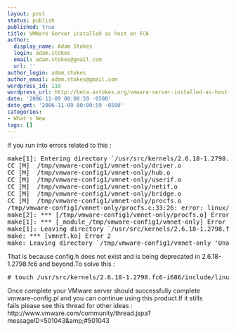 ```yaml
---
layout: post
status: publish
published: true
title: VMWare Server installed as host on FC6
author:
  display_name: Adam Stokes
  login: adam.stokes
  email: adam.stokes@gmail.com
  url: ''
author_login: adam.stokes
author_email: adam.stokes@gmail.com
wordpress_id: 110
wordpress_url: http://beta.astokes.org/vmware-server-installed-as-host-on-fc6/
date: '2006-11-09 00:00:59 -0500'
date_gmt: '2006-11-09 00:00:59 -0500'
categories:
- What's New
tags: []
---
```

<p>If you run into errors related to this :</p>
<pre class=&#34;prettyprint&#34;>
make[1]: Entering directory `/usr/src/kernels/2.6.18-1.2798.fc6-i686&#39; 
CC [M]  /tmp/vmware-config1/vmnet-only/driver.o 
CC [M]  /tmp/vmware-config1/vmnet-only/hub.o 
CC [M]  /tmp/vmware-config1/vmnet-only/userif.o 
CC [M]  /tmp/vmware-config1/vmnet-only/netif.o
CC [M]  /tmp/vmware-config1/vmnet-only/bridge.o 
CC [M]  /tmp/vmware-config1/vmnet-only/procfs.o
/tmp/vmware-config1/vmnet-only/procfs.c:33:26: error: linux/config.h: No such file or directory
make[2]: *** [/tmp/vmware-config1/vmnet-only/procfs.o] Error 1
make[1]: *** [_module_/tmp/vmware-config1/vmnet-only] Error 2
make[1]: Leaving directory `/usr/src/kernels/2.6.18-1.2798.fc6-i686&#39;
make: *** [vmnet.ko] Error 2
make: Leaving directory `/tmp/vmware-config1/vmnet-only &#39;Unable to build the vmnet module.
</pre>
<p>That is because config.h does not exist and is being deprecated in 2.6.18-1.2798.fc6 and beyond.To solve this :</p>
<pre class=&#34;prettyprint&#34;>
# touch /usr/src/kernels/2.6.18-1.2798.fc6-i686/include/linux/config.h
</pre>
<p>Once complete your VMware server should successfully complete<br />
vmware-config.pl and you can continue using this product.If it stills<br />
fails please see this thread for other ideas :<br />
http://www.vmware.com/community/thread.jspa?messageID=501043&#38;amp;#501043</p>
